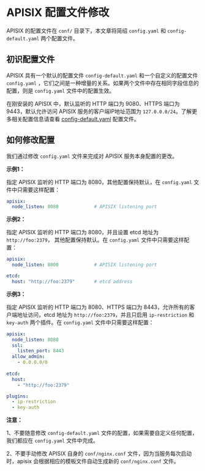 # APISIX 配置文件修改

APISIX 的配置文件在 `conf/` 目录下，本文章将简绍 `config.yaml` 和 `config-default.yaml` 两个配置文件。

## 初识配置文件

APISIX 具有一个默认的配置文件 `config-default.yaml` 和一个自定义的配置文件 `config.yaml` ，它们之间是一种增量的关系。如果两个文件中存在相同字段信息的配置，则是 `config.yaml` 文件中的配置生效。

在刚安装的 APISIX 中，默认监听的 HTTP 端口为 9080、HTTPS 端口为 9443，默认允许访问 APISIX 服务的客户端IP地址范围为 `127.0.0.0/24`。了解更多相关配置信息请查看 [config-default.yaml](https://github.com/apache/apisix/blob/master/conf/config-default.yaml) 配置文件。

## 如何修改配置

我们通过修改 `config.yaml` 文件来完成对 APISIX 服务本身配置的更改。

**示例1：**

指定 APISIX 监听的 HTTP 端口为 8080，其他配置保持默认，在 `config.yaml` 文件中只需要这样配置：

```yaml
apisix:
  node_listen: 8080             # APISIX listening port
```

**示例2：**

指定 APISIX 监听的 HTTP 端口为 8080，并且设置 etcd 地址为 `http://foo:2379`， 其他配置保持默认。在 `config.yaml` 文件中只需要这样配置：

```yaml
apisix:
  node_listen: 8000             # APISIX listening port

etcd:
  host: "http://foo:2379"       # etcd address
```

**示例3：**

指定 APISIX 监听的 HTTP 端口为 8080、HTTPS 端口为 8443，允许所有的客户端地址访问，etcd 地址为 `http://foo:2379`，并且只启用 `ip-restriction` 和 `key-auth` 两个插件。在 `config.yaml` 文件中只需要这样配置：

```yaml
apisix:
  node_listen: 8080
  ssl:    
    listen_port: 8443
  allow_admin:
    - 0.0.0.0/0
  
etcd:
  host:
    - "http://foo:2379"

plugins:
  - ip-restriction
  - key-auth
```

**注意：**

1、不要随意修改 `config-default.yaml` 文件的配置，如果需要自定义任何配置，我们都应在 `config.yaml` 文件中完成。

2、不要手动修改 APISIX 自身的 `conf/nginx.conf` 文件，因为当服务每次启动时，apisix 会根据相应的模板文件自动生成新的 `conf/nginx.conf` 文件。
